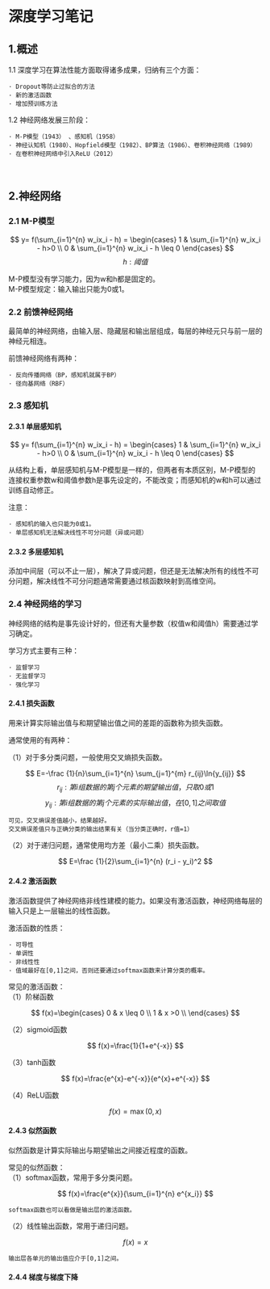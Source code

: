 # 深度学习笔记

## 1.概述 

1.1 深度学习在算法性能方面取得诸多成果，归纳有三个方面：

    · Dropout等防止过拟合的方法
    · 新的激活函数
    · 增加预训练方法

1.2 神经网络发展三阶段：
    
    · M-P模型（1943） 、感知机（1958）
    · 神经认知机（1980）、Hopfield模型（1982）、BP算法（1986）、卷积神经网络（1989）
    · 在卷积神经网络中引入ReLU（2012）

<br>

## 2.神经网络
### 2.1 M-P模型  

$$
    y= f(\sum_{i=1}^{n} w_ix_i - h) = \begin{cases}
    1 & \sum_{i=1}^{n} w_ix_i - h>0 \\
    0 & \sum_{i=1}^{n} w_ix_i - h \leq 0
    \end{cases}
$$
$$h:阈值$$

M-P模型没有学习能力，因为w和h都是固定的。    
M-P模型规定：输入输出只能为0或1。

### 2.2 前馈神经网络

最简单的神经网络，由输入层、隐藏层和输出层组成，每层的神经元只与前一层的神经元相连。

前馈神经网络有两种：

    · 反向传播网络（BP，感知机就属于BP）
    · 径向基网络（RBF）

### 2.3 感知机
#### 2.3.1 单层感知机

$$
    y= f(\sum_{i=1}^{n} w_ix_i - h) = \begin{cases}
    1 & \sum_{i=1}^{n} w_ix_i - h>0 \\
    0 & \sum_{i=1}^{n} w_ix_i - h \leq 0
    \end{cases}
$$

从结构上看，单层感知机与M-P模型是一样的，但两者有本质区别，M-P模型的连接权重参数w和阈值参数h是事先设定的，不能改变；而感知机的w和h可以通过训练自动修正。  

注意：

    · 感知机的输入也只能为0或1。
    · 单层感知机无法解决线性不可分问题（异或问题）

#### 2.3.2 多层感知机

添加中间层（可以不止一层），解决了异或问题，但还是无法解决所有的线性不可分问题，解决线性不可分问题通常需要通过核函数映射到高维空间。

### 2.4 神经网络的学习

神经网络的结构是事先设计好的，但还有大量参数（权值w和阈值h）需要通过学习确定。

学习方式主要有三种：

    · 监督学习
    · 无监督学习
    · 强化学习

#### 2.4.1 损失函数

用来计算实际输出值与和期望输出值之间的差距的函数称为损失函数。

通常使用的有两种：

（1）对于多分类问题，一般使用交叉熵损失函数。

$$ 
E=-\frac {1}{n}\sum_{i=1}^{n} \sum_{j=1}^{m} r_{ij}\ln{y_{ij}}
$$
$$ r_{ij}:第i组数据的第j个元素的期望输出值，只取0或1 $$
$$ y_{ij}:第i组数据的第j个元素的实际输出值，在[0,1]之间取值 $$

    可见，交叉熵误差值越小，结果越好。  
    交叉熵误差值只与正确分类的输出结果有关（当分类正确时，r值=1）

（2）对于递归问题，通常使用均方差（最小二乘）损失函数。

$$
E=\frac {1}{2}\sum_{i=1}^{n} (r_i - y_i)^2
$$

#### 2.4.2 激活函数
激活函数提供了神经网络非线性建模的能力。如果没有激活函数，神经网络每层的输入只是上一层输出的线性函数。

激活函数的性质：

    · 可导性
    · 单调性
    · 非线性性
    · 值域最好在[0,1]之间，否则还要通过softmax函数来计算分类的概率。

常见的激活函数：  
（1）阶梯函数

$$
f(x)=\begin{cases}
0 & x \leq 0 \\
1 & x >0 \\
\end{cases}
$$

（2）sigmoid函数

$$ f(x)=\frac{1}{1+e^{-x}} $$

（3）tanh函数

$$ f(x)=\frac{e^{x}-e^{-x}}{e^{x}+e^{-x}} $$

（4）ReLU函数

$$ f(x)=\max(0,x) $$

#### 2.4.3 似然函数

似然函数是计算实际输出与期望输出之间接近程度的函数。

常见的似然函数：  
（1）softmax函数，常用于多分类问题。

$$ f(x)=\frac{e^{x}}{\sum_{i=1}^{n} e^{x_i}} $$

    softmax函数也可以看做是输出层的激活函数。

（2）线性输出函数，常用于递归问题。

$$ f(x)=x $$

    输出层各单元的输出值应介于[0,1]之间。

#### 2.4.4 梯度与梯度下降

